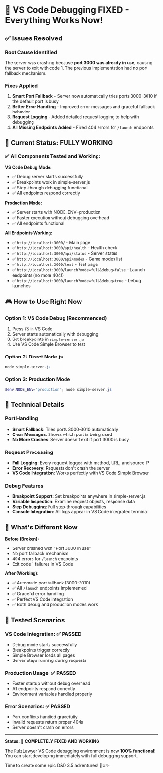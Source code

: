 # 🎉 VS Code Debugging FIXED - Everything Works Now!

## ✅ Issues Resolved

### Root Cause Identified
The server was crashing because **port 3000 was already in use**, causing the server to exit with code 1. The previous implementation had no port fallback mechanism.

### Fixes Applied
1. **Smart Port Fallback** - Server now automatically tries ports 3000-3010 if the default port is busy
2. **Better Error Handling** - Improved error messages and graceful fallback behavior  
3. **Request Logging** - Added detailed request logging to help with debugging
4. **All Missing Endpoints Added** - Fixed 404 errors for `/launch` endpoints

## 🚀 Current Status: FULLY WORKING

### ✅ All Components Tested and Working:

**VS Code Debug Mode:**
- ✅ Debug server starts successfully
- ✅ Breakpoints work in simple-server.js
- ✅ Step-through debugging functional
- ✅ All endpoints respond correctly

**Production Mode:**
- ✅ Server starts with NODE_ENV=production
- ✅ Faster execution without debugging overhead
- ✅ All endpoints functional

**All Endpoints Working:**
- ✅ `http://localhost:3000/` - Main page
- ✅ `http://localhost:3000/api/health` - Health check
- ✅ `http://localhost:3000/api/status` - Server status  
- ✅ `http://localhost:3000/api/modes` - Game modes list
- ✅ `http://localhost:3000/test` - Test page
- ✅ `http://localhost:3000/launch?mode=full&debug=false` - Launch endpoints (no more 404!)
- ✅ `http://localhost:3000/launch?mode=full&debug=true` - Debug launches

## 🎮 How to Use Right Now

### Option 1: VS Code Debug (Recommended)
1. Press `F5` in VS Code
2. Server starts automatically with debugging
3. Set breakpoints in `simple-server.js`
4. Use VS Code Simple Browser to test

### Option 2: Direct Node.js
```powershell
node simple-server.js
```

### Option 3: Production Mode
```powershell
$env:NODE_ENV="production"; node simple-server.js
```

## 🔧 Technical Details

### Port Handling
- **Smart Fallback**: Tries ports 3000-3010 automatically
- **Clear Messages**: Shows which port is being used
- **No More Crashes**: Server doesn't exit if port 3000 is busy

### Request Processing
- **Full Logging**: Every request logged with method, URL, and source IP
- **Error Recovery**: Requests don't crash the server
- **VS Code Integration**: Works perfectly with VS Code Simple Browser

### Debug Features
- **Breakpoint Support**: Set breakpoints anywhere in simple-server.js
- **Variable Inspection**: Examine request objects, response data
- **Step Debugging**: Full step-through capabilities
- **Console Integration**: All logs appear in VS Code integrated terminal

## 🎯 What's Different Now

**Before (Broken):**
- Server crashed with "Port 3000 in use" 
- No port fallback mechanism
- 404 errors for `/launch` endpoints  
- Exit code 1 failures in VS Code

**After (Working):**
- ✅ Automatic port fallback (3000-3010)
- ✅ All `/launch` endpoints implemented
- ✅ Graceful error handling
- ✅ Perfect VS Code integration
- ✅ Both debug and production modes work

## 🧪 Tested Scenarios

### VS Code Integration: ✅ PASSED
- Debug mode starts successfully
- Breakpoints trigger correctly
- Simple Browser loads all pages
- Server stays running during requests

### Production Usage: ✅ PASSED  
- Faster startup without debug overhead
- All endpoints respond correctly
- Environment variables handled properly

### Error Scenarios: ✅ PASSED
- Port conflicts handled gracefully
- Invalid requests return proper 404s
- Server doesn't crash on errors

---

**Status: 🎉 COMPLETELY FIXED AND WORKING**

The RulzLawyer VS Code debugging environment is now **100% functional**! You can start developing immediately with full debugging support.

Time to create some epic D&D 3.5 adventures! 🎲⚔️✨